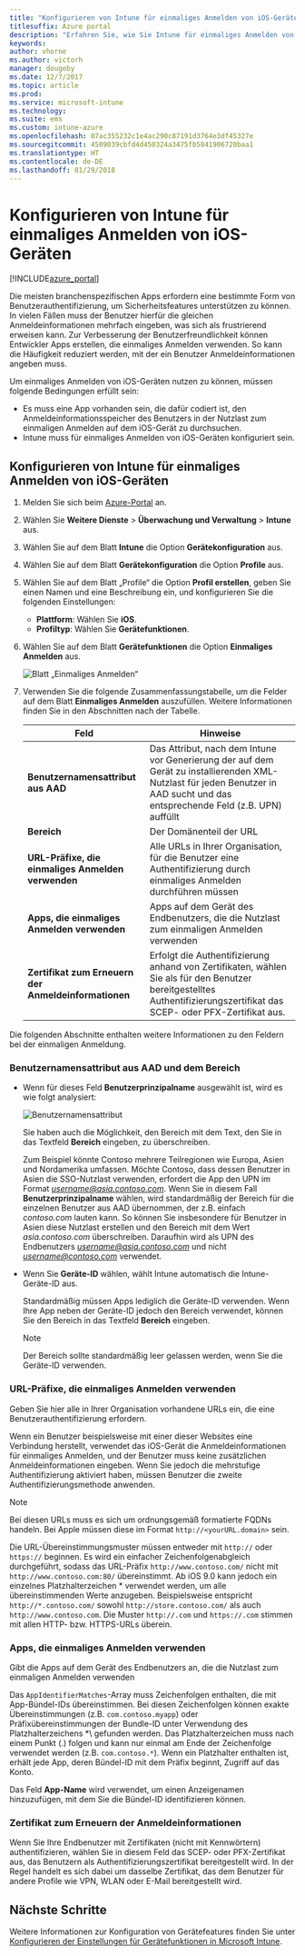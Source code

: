 ```yaml
---
title: "Konfigurieren von Intune für einmaliges Anmelden von iOS-Geräten"
titlesuffix: Azure portal
description: "Erfahren Sie, wie Sie Intune für einmaliges Anmelden von iOS-Geräten konfigurieren."
keywords: 
author: vhorne
ms.author: victorh
manager: dougeby
ms.date: 12/7/2017
ms.topic: article
ms.prod: 
ms.service: microsoft-intune
ms.technology: 
ms.suite: ems
ms.custom: intune-azure
ms.openlocfilehash: 07ac355232c1e4ac290c87191d3764e3df45327e
ms.sourcegitcommit: 4509039cbfd4d450324a3475fb5841906720baa1
ms.translationtype: HT
ms.contentlocale: de-DE
ms.lasthandoff: 01/29/2018
---
```

# <a name="configure-intune-for-ios-device-single-sign-on"></a>Konfigurieren von Intune für einmaliges Anmelden von iOS-Geräten

[!INCLUDE[azure_portal](./includes/azure_portal.md)]

Die meisten branchenspezifischen Apps erfordern eine bestimmte Form von Benutzerauthentifizierung, um Sicherheitsfeatures unterstützen zu können. In vielen Fällen muss der Benutzer hierfür die gleichen Anmeldeinformationen mehrfach eingeben, was sich als frustrierend erweisen kann. Zur Verbesserung der Benutzerfreundlichkeit können Entwickler Apps erstellen, die einmaliges Anmelden verwenden. So kann die Häufigkeit reduziert werden, mit der ein Benutzer Anmeldeinformationen angeben muss.

Um einmaliges Anmelden von iOS-Geräten nutzen zu können, müssen folgende Bedingungen erfüllt sein:

- Es muss eine App vorhanden sein, die dafür codiert ist, den Anmeldeinformationsspeicher des Benutzers in der Nutzlast zum einmaligen Anmelden auf dem iOS-Gerät zu durchsuchen.
- Intune muss für einmaliges Anmelden von iOS-Geräten konfiguriert sein.

## <a name="to-configure-intune-for-ios-device-single-sign-on"></a>Konfigurieren von Intune für einmaliges Anmelden von iOS-Geräten


1. Melden Sie sich beim [Azure-Portal](https://portal.azure.com) an.
2. Wählen Sie **Weitere Dienste** > **Überwachung und Verwaltung** > **Intune** aus.
3. Wählen Sie auf dem Blatt **Intune** die Option **Gerätekonfiguration** aus.
2. Wählen Sie auf dem Blatt **Gerätekonfiguration** die Option **Profile** aus.
3. Wählen Sie auf dem Blatt „Profile“ die Option **Profil erstellen**, geben Sie einen Namen und eine Beschreibung ein, und konfigurieren Sie die folgenden Einstellungen:
   - **Plattform**: Wählen Sie **iOS**. 
   - **Profiltyp**: Wählen Sie **Gerätefunktionen**.
4. Wählen Sie auf dem Blatt **Gerätefunktionen** die Option **Einmaliges Anmelden** aus.

   ![Blatt „Einmaliges Anmelden“](./media/sso-blade.png)

2. Verwenden Sie die folgende Zusammenfassungstabelle, um die Felder auf dem Blatt **Einmaliges Anmelden** auszufüllen. Weitere Informationen finden Sie in den Abschnitten nach der Tabelle.
   
   |Feld  |Hinweise|
   |---------|---------|
   |**Benutzernamensattribut aus AAD**|Das Attribut, nach dem Intune vor Generierung der auf dem Gerät zu installierenden XML-Nutzlast für jeden Benutzer in AAD sucht und das entsprechende Feld (z.B. UPN) auffüllt|
   |**Bereich**|Der Domänenteil der URL|
   |**URL-Präfixe, die einmaliges Anmelden verwenden**|Alle URLs in Ihrer Organisation, für die Benutzer eine Authentifizierung durch einmaliges Anmelden durchführen müssen|
   |**Apps, die einmaliges Anmelden verwenden**|Apps auf dem Gerät des Endbenutzers, die die Nutzlast zum einmaligen Anmelden verwenden|
   |**Zertifikat zum Erneuern der Anmeldeinformationen**|Erfolgt die Authentifizierung anhand von Zertifikaten, wählen Sie als für den Benutzer bereitgestelltes Authentifizierungszertifikat das SCEP- oder PFX-Zertifikat aus.|

Die folgenden Abschnitte enthalten weitere Informationen zu den Feldern bei der einmaligen Anmeldung.

### <a name="username-attribute-from-aad-and-realm"></a>Benutzernamensattribut aus AAD und dem Bereich

- Wenn für dieses Feld **Benutzerprinzipalname** ausgewählt ist, wird es wie folgt analysiert:

   ![Benutzernamensattribut](media/User-name-attribute.png)

   Sie haben auch die Möglichkeit, den Bereich mit dem Text, den Sie in das Textfeld **Bereich** eingeben, zu überschreiben.

   Zum Beispiel könnte Contoso mehrere Teilregionen wie Europa, Asien und Nordamerika umfassen. Möchte Contoso, dass dessen Benutzer in Asien die SSO-Nutzlast verwenden, erfordert die App den UPN im Format *username@asia.contoso.com*. Wenn Sie in diesem Fall **Benutzerprinzipalname** wählen, wird standardmäßig der Bereich für die einzelnen Benutzer aus AAD übernommen, der z.B. einfach *contoso.com* lauten kann. So können Sie insbesondere für Benutzer in Asien diese Nutzlast erstellen und den Bereich mit dem Wert *asia.contoso.com* überschreiben. Daraufhin wird als UPN des Endbenutzers *username@asia.contoso.com* und nicht *username@contoso.com* verwendet.

- Wenn Sie **Geräte-ID** wählen, wählt Intune automatisch die Intune-Geräte-ID aus.

   Standardmäßig müssen Apps lediglich die Geräte-ID verwenden. Wenn Ihre App neben der Geräte-ID jedoch den Bereich verwendet, können Sie den Bereich in das Textfeld **Bereich** eingeben.

   > [!NOTE]
   > Der Bereich sollte standardmäßig leer gelassen werden, wenn Sie die Geräte-ID verwenden.

### <a name="url-prefixes-that-will-use-single-sign-on"></a>URL-Präfixe, die einmaliges Anmelden verwenden

Geben Sie hier alle in Ihrer Organisation vorhandene URLs ein, die eine Benutzerauthentifizierung erfordern.

Wenn ein Benutzer beispielsweise mit einer dieser Websites eine Verbindung herstellt, verwendet das iOS-Gerät die Anmeldeinformationen für einmaliges Anmelden, und der Benutzer muss keine zusätzlichen Anmeldeinformationen eingeben. Wenn Sie jedoch die mehrstufige Authentifizierung aktiviert haben, müssen Benutzer die zweite Authentifizierungsmethode anwenden.

> [!NOTE]
> Bei diesen URLs muss es sich um ordnungsgemäß formatierte FQDNs handeln. Bei Apple müssen diese im Format `http://<yourURL.domain>` sein.

Die URL-Übereinstimmungsmuster müssen entweder mit `http://` oder `https://` beginnen. Es wird ein einfacher Zeichenfolgenabgleich durchgeführt, sodass das URL-Präfix `http://www.contoso.com/` nicht mit `http://www.contoso.com:80/` übereinstimmt. Ab iOS 9.0 kann jedoch ein einzelnes Platzhalterzeichen * verwendet werden, um alle übereinstimmenden Werte anzugeben. Beispielsweise entspricht `http://*.contoso.com/` sowohl `http://store.contoso.com/` als auch `http://www.contoso.com`.
Die Muster `http://.com` und `https://.com` stimmen mit allen HTTP- bzw. HTTPS-URLs überein.

### <a name="apps-that-will-use-single-sign-on"></a>Apps, die einmaliges Anmelden verwenden

Gibt die Apps auf dem Gerät des Endbenutzers an, die die Nutzlast zum einmaligen Anmelden verwenden

Das `AppIdentifierMatches`-Array muss Zeichenfolgen enthalten, die mit App-Bündel-IDs übereinstimmen. Bei diesen Zeichenfolgen können exakte Übereinstimmungen (z.B. `com.contoso.myapp`) oder Präfixübereinstimmungen der Bundle-ID unter Verwendung des Platzhalterzeichens *\ gefunden werden. Das Platzhalterzeichen muss nach einem Punkt (.) folgen und kann nur einmal am Ende der Zeichenfolge verwendet werden (z.B. `com.contoso.*`). Wenn ein Platzhalter enthalten ist, erhält jede App, deren Bündel-ID mit dem Präfix beginnt, Zugriff auf das Konto.

Das Feld **App-Name** wird verwendet, um einen Anzeigenamen hinzuzufügen, mit dem Sie die Bündel-ID identifizieren können.

### <a name="credential-renewal-certificate"></a>Zertifikat zum Erneuern der Anmeldeinformationen

Wenn Sie Ihre Endbenutzer mit Zertifikaten (nicht mit Kennwörtern) authentifizieren, wählen Sie in diesem Feld das SCEP- oder PFX-Zertifikat aus, das Benutzern als Authentifizierungszertifikat bereitgestellt wird. In der Regel handelt es sich dabei um dasselbe Zertifikat, das dem Benutzer für andere Profile wie VPN, WLAN oder E-Mail bereitgestellt wird.

## <a name="next-steps"></a>Nächste Schritte

Weitere Informationen zur Konfiguration von Gerätefeatures finden Sie unter [Konfigurieren der Einstellungen für Gerätefunktionen in Microsoft Intune](device-features-configure.md).
